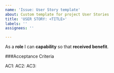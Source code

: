 ```yaml
---
name: 'Issue: User Story template'
about: Custom template for project User Stories
title: 'USER STORY: <TITLE>'
labels: ''
assignees: ''

---
```


As a **role** I can **capability** so that **received benefit**.

###Acceptance Criteria

AC1:
AC2:
AC3:
